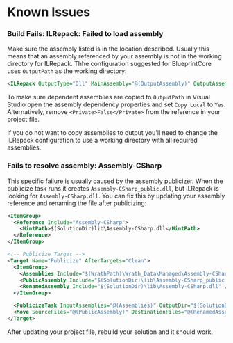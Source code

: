 ﻿# Known Issues

### Build Fails: ILRepack: Failed to load assembly

Make sure the assembly listed is in the location described. Usually this means that an assembly referenced by your assembly is not in the working directory for ILRepack. Thhe configuration suggested for BlueprintCore uses `OutputPath` as the working directory:

```xml
<ILRepack OutputType="Dll" MainAssembly="@(OutputAssembly)" OutputAssembly="@(OutputAssembly)" InputAssemblies="@(InputAssemblies)" WorkingDirectory="$(OutputPath)" />
```

To make sure dependent assemblies are copied to `OutputPath` in Visual Studio open the assembly dependency properties and set `Copy Local` to `Yes`. Alternatively, remove `<Private>False</Private>` from the reference in your project file.

If you do not want to copy assemblies to output you'll need to change the ILRepack configuration to use a working directory with all required assemblies.

### Fails to resolve assembly: Assembly-CSharp

This specific failure is usually caused by the assembly publicizer. When the publicize task runs it creates `Assembly-CSharp_public.dll`, but ILRepack is looking for `Assembly-CSharp.dll`. You can fix this by updating your assembly reference and renaming the file after publicizing:

```xml
<ItemGroup>
  <Reference Include="Assembly-CSharp">
    <HintPath>$(SolutionDir)lib\Assembly-CSharp.dll</HintPath>
  </Reference>
</ItemGroup>

<!-- Publicize Target -->
<Target Name="Publicize" AfterTargets="Clean">
  <ItemGroup>
    <Assemblies Include="$(WrathPath)\Wrath_Data\Managed\Assembly-CSharp.dll" />
    <PublicAssembly Include="$(SolutionDir)\lib\Assembly-CSharp_public.dll" />
    <RenamedAssembly Include="$(SolutionDir)\lib\Assembly-CSharp.dll" />
  </ItemGroup>

  <PublicizeTask InputAssemblies="@(Assemblies)" OutputDir="$(SolutionDir)lib/" />
  <Move SourceFiles="@(PublicAssembly)" DestinationFiles="@(RenamedAssembly)" />
</Target>
```

After updating your project file, rebuild your solution and it should work.